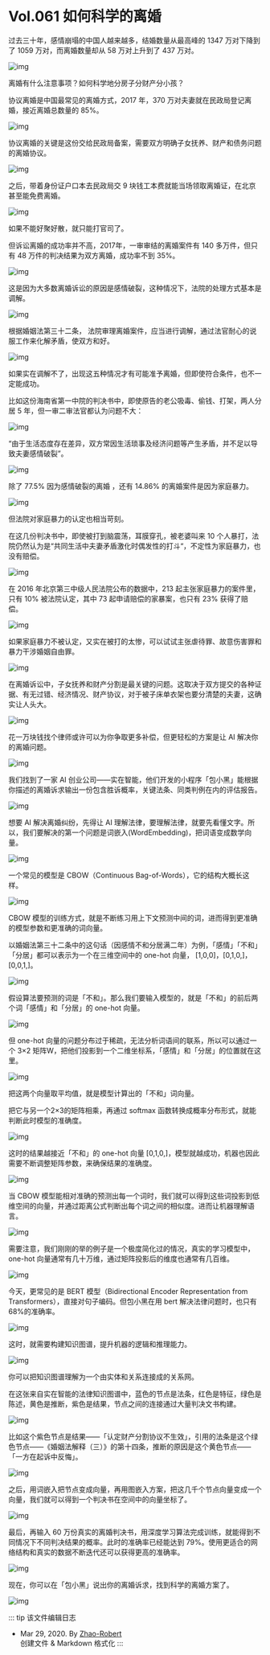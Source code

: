 # Vol.061 如何科学的离婚

过去三十年，感情崩塌的中国人越来越多，结婚数量从最高峰的 1347 万对下降到了 1059 万对，而离婚数量却从 58 万对上升到了 437 万对。

![img](https://paperclip.host/static/U6yRaDu1Nab8AKtDcsDsTD2IxRfqzcXI6dgWQmL9TUSX7CfljVibJ9iaCraD7YQ6kbibiaJx68RddfehU1IMURYDpQ.gif)

离婚有什么注意事项？如何科学地分房子分财产分小孩？

协议离婚是中国最常见的离婚方式，2017 年，370 万对夫妻就在民政局登记离婚，接近离婚总数量的 85%。

![img](https://paperclip.host/static/U6yRaDu1Nab8AKtDcsDsTD2IxRfqzcXI3FEvsYjxicmCrNTUGQkibicp9ahozdzmCfR1od8HfDdVFbWemEDibLcGuQ.gif)

协议离婚的关键是这份交给民政局备案，需要双方明确子女抚养、财产和债务问题的离婚协议。

![img](https://paperclip.host/static/U6yRaDu1Nab8AKtDcsDsTD2IxRfqzcXIu2fyMT8Jcjb8vZ0LibsL5nWF1InbHJicUKiceJnicicKHGUGs5TUTCkvJQw.gif)

之后，带着身份证户口本去民政局交 9 块钱工本费就能当场领取离婚证，在北京甚至能免费离婚。

![img](https://paperclip.host/static/U6yRaDu1Nab8AKtDcsDsTD2IxRfqzcXIoYQOaiaCoiaZAXMrKRjAf11odPgvNsaic2PY4tg1IHlLjTjmCzCIxxAPg.gif)

如果不能好聚好散，就只能打官司了。

但诉讼离婚的成功率并不高，2017年，一审审结的离婚案件有 140 多万件，但只有 48 万件的判决结果为双方离婚，成功率不到 35%。

![img](https://paperclip.host/static/U6yRaDu1Nab8AKtDcsDsTD2IxRfqzcXI5z1lFmZto0nvEdPhcEYxWDfibw5jQ2806XY28yjmATUmHMqDAjdPsvQ.gif)

这是因为大多数离婚诉讼的原因是感情破裂，这种情况下，法院的处理方式基本是调解。

![img](https://paperclip.host/static/U6yRaDu1Nab8AKtDcsDsTD2IxRfqzcXIQiao13bnYDOnKcMChywfD2HKFt3OwXwPKPZHYJRUPackml8NMWULLeg.gif)

根据婚姻法第三十二条， 法院审理离婚案件，应当进行调解，通过法官耐心的说服工作来化解矛盾，使双方和好。

![img](https://paperclip.host/static/U6yRaDu1Nab8AKtDcsDsTD2IxRfqzcXIR3NlVqzhtqS51WE3ESKZXd1k9yTEzoLMk0ohRaSRQ2s7rOiakV78iaow.gif)

如果实在调解不了，出现这五种情况才有可能准予离婚，但即使符合条件，也不一定能成功。

比如这份海南省第一中院的判决书中，即使原告的老公吸毒、偷钱、打架，两人分居 5 年，但一审二审法官都认为问题不大：

![img](https://paperclip.host/static/U6yRaDu1Nab8AKtDcsDsTD2IxRfqzcXIKUt60Pd24tDMK1AW5pdjstpBb0BO3LvjJNDL83tjsW0GBpuiaJ8QnkA.png)

“由于生活态度存在差异，双方常因生活琐事及经济问题等产生矛盾，并不足以导致夫妻感情破裂”。

![img](https://paperclip.host/static/U6yRaDu1Nab8AKtDcsDsTD2IxRfqzcXI1NJeNYscCoOncK8egWX2NSI0XT0IUqLhVfALSR2xEicrrX6Bia1AMgmA.png)

除了 77.5% 因为感情破裂的离婚 ，还有 14.86% 的离婚案件是因为家庭暴力。

![img](https://paperclip.host/static/U6yRaDu1Nab8AKtDcsDsTD2IxRfqzcXI2I3u2EBsndHQ9ia86rPDQcl5R0cZPpGjguDk05L5dQNxbtdiaGN5hS4A.png)

但法院对家庭暴力的认定也相当苛刻。

在这几份判决书中，即使被打到脑震荡，耳膜穿孔，被老婆叫来 10 个人暴打，法院仍然认为是“共同生活中夫妻矛盾激化时偶发性的打斗“，不定性为家庭暴力，也没有赔偿。

![img](https://paperclip.host/static/U6yRaDu1Nab8AKtDcsDsTD2IxRfqzcXI521kxIKku99m0k6Mszyb6b5HNCP0dfiaFsbhiajjDbIysxCbbIicxjLmg.gif)

在 2016 年北京第三中级人民法院公布的数据中，213 起主张家庭暴力的案件里，只有 10% 被法院认定，其中 73 起申请赔偿的家暴案，也只有 23% 获得了赔偿。

![img](https://paperclip.host/static/U6yRaDu1Nab8AKtDcsDsTD2IxRfqzcXIFvkwWFuQzjvloXEKMuZ59ic7ecrdtrJYBTM5ia5f6ezUTJnqxztssgzg.gif)

如果家庭暴力不被认定，又实在被打的太惨，可以试试主张虐待罪、故意伤害罪和暴力干涉婚姻自由罪。

![img](https://paperclip.host/static/U6yRaDu1Nab8AKtDcsDsTD2IxRfqzcXICyerQJdqmax4XFUQqYsib4S2NB5ibTlicVbWeptsnXBBceRM7G5ibJAR5A.gif)

在离婚诉讼中，子女抚养和财产分割是最关键的问题。这取决于双方提交的各种证据、有无过错、经济情况、财产协议，对于被子床单衣架也要分清楚的夫妻，这确实让人头大。

![img](https://paperclip.host/static/U6yRaDu1Nab8AKtDcsDsTD2IxRfqzcXIRTCUPyvscqm2qUQIKcwocS7thYbsudPQPDqsI6LOIwib4mUFlrwPGAQ.gif)

花一万块钱找个律师或许可以为你争取更多补偿，但更轻松的方案是让 AI 解决你的离婚问题。

![img](https://paperclip.host/static/U6yRaDu1Nab8AKtDcsDsTD2IxRfqzcXIojmTx2vlwr3e8rWDU2icCVZibe6Jiazicxd2iaeeIKuWX3KfqRvvF6PMbUw.gif)

我们找到了一家 AI 创业公司——实在智能，他们开发的小程序「包小黑」能根据你描述的离婚诉求输出一份包含胜诉概率，关键法条、同类判例在内的评估报告。

![img](https://paperclip.host/static/U6yRaDu1Nab8AKtDcsDsTD2IxRfqzcXINZiaMty307m5HALfRbkibyic67SgLiaEVicNFhzjKhdNeqAiciaG861deX4Ow.gif)

想要 AI 解决离婚纠纷，先得让 AI 理解法律，要理解法律，就要先看懂文字。所以，我们要解决的第一个问题是词嵌入(WordEmbedding)，把词语变成数学向量。

![img](https://paperclip.host/static/U6yRaDu1Nab8AKtDcsDsTD2IxRfqzcXIJvcT1vL39TfURWJr6ic9ew53vGr8aicBrxhG6vEpkiblic0RvvRAMxxnAA.gif)

一个常见的模型是 CBOW（Continuous Bag-of-Words），它的结构大概长这样。

![img](https://paperclip.host/static/U6yRaDu1Nab8AKtDcsDsTD2IxRfqzcXIQiaMhiaAiaIzBgSuHliaibjX7yVmca1ouKTTQFlqGVmbDO1rgvZgic2hvsNw.gif)

CBOW 模型的训练方式，就是不断练习用上下文预测中间的词，进而得到更准确的模型参数和更准确的词向量。

以婚姻法第三十二条中的这句话（因感情不和分居满二年）为例，「感情」「不和」「分居」都可以表示为一个在三维空间中的 one-hot 向量， [1,0,0]，[0,1,0,]，[0,0,1,]。

![img](https://paperclip.host/static/U6yRaDu1Nab8AKtDcsDsTD2IxRfqzcXI7L24vLgP1tVEgFJ90eoIicJibOzMliaZPTbH0d3KNibHDdFfl5KjsI5tcw.gif)

假设算法要预测的词是「不和」。那么我们要输入模型的，就是「不和」的前后两个词「感情」和「分居」的 one-hot 向量。

![img](https://paperclip.host/static/U6yRaDu1Nab8AKtDcsDsTD2IxRfqzcXIa3hNTrRrZ4RY37t1To9m3tVT5DBYW8nYibgd0PtAibyoqJsI9ic1cuvUQ.gif)

但 one-hot 向量的问题分布过于稀疏，无法分析词语间的联系，所以可以通过一个 3×2 矩阵W，把他们投影到一个二维坐标系，「感情」和「分居」的位置就在这里。

![img](https://paperclip.host/static/U6yRaDu1Nab8AKtDcsDsTD2IxRfqzcXIqkoLgicKbK9LG02xTWsDkus2CLHeyQ0u4A10Qj2F3nAicbyg81LYWaYA.gif)

把这两个向量取平均值，就是模型计算出的「不和」词向量。

把它与另一个2×3的矩阵相乘，再通过 softmax 函数转换成概率分布形式，就能判断此时模型的准确度。

![img](https://paperclip.host/static/U6yRaDu1Nab8AKtDcsDsTD2IxRfqzcXImvSCEADTfYE5rVFDQkA2j1Ld5b9ba47T69nkYyFh11e2ZotvAUGpeg.gif)

这时的结果越接近「不和」的 one-hot 向量 [0,1,0,]，模型就越成功，机器也因此需要不断调整矩阵参数，来确保结果的准确度。

![img](https://paperclip.host/static/U6yRaDu1Nab8AKtDcsDsTD2IxRfqzcXImeZecrg68BnUQPxkIoMfdsOibw3bdssJ89xFR017wiajPbWzZ71rGibZQ.gif)

当 CBOW 模型能相对准确的预测出每一个词时，我们就可以得到这些词投影到低维空间的向量，并通过距离公式判断出每个词之间的相似度。进而让机器理解语言。

![img](https://paperclip.host/static/U6yRaDu1Nab8AKtDcsDsTD2IxRfqzcXIZGaA826AnKuPdkm0ia5skIyf7qu5VnWJx8r9499x9asgXrW6I2zULsg.gif)

需要注意，我们刚刚的举的例子是一个极度简化过的情况，真实的学习模型中， one-hot 向量通常有几十万维，通过矩阵投影后的维度也通常有几百维。

![img](https://paperclip.host/static/U6yRaDu1Nab8AKtDcsDsTD2IxRfqzcXIEOWgvIIic5jbDOIaWNnJNsMRdvic0xEiaclRGUOyQ2zUFoXGvFO2Kpic7Q.gif)

今天，更常见的是 BERT 模型（Bidirectional Encoder Representation from Transformers），直接对句子编码。但包小黑在用 bert 解决法律问题时，也只有 68%的准确率。

![img](https://paperclip.host/static/U6yRaDu1Nab8AKtDcsDsTD2IxRfqzcXIG1Rj1QMZxMl30dcxmkKclwSOyxcwm58Wo40iabXWvT7m3DCrkKKYKXg.gif)

这时，就需要构建知识图谱，提升机器的逻辑和推理能力。

![img](https://paperclip.host/static/U6yRaDu1Nab8AKtDcsDsTD2IxRfqzcXIYEYd0z9lyTmAnaa8hU0wdXnCdg115Ldib0ibLABewxdSway0RUQoY0vg.gif)

你可以把知识图谱理解为一个由实体和关系连接成的关系网。

在这张来自实在智能的法律知识图谱中，蓝色的节点是法条，红色是特征，绿色是陈述，黄色是推断，紫色是结果，节点之间的连接通过大量判决文书构建。

![img](https://paperclip.host/static/U6yRaDu1Nab8AKtDcsDsTD2IxRfqzcXISic5NhYDGAHUZiafrz23iaYqHic95T6vibISPCiaWRsHLtLULkyk6YNu1xOA.gif)

比如这个紫色节点是结果——「认定财产分割协议不生效」，引用的法条是这个绿色节点——《婚姻法解释（三）》的第十四条，推断的原因是这个黄色节点——「一方在起诉中反悔」。

![img](https://paperclip.host/static/U6yRaDu1Nab8AKtDcsDsTD2IxRfqzcXIQxibYlhw1sehogyGx3ghpMD42yqYXDMbS8jgBibXl3yrHETHeb6y58yA.gif)

之后，用词嵌入把节点变成向量，再用图嵌入方案，把这几千个节点向量变成一个向量，我们就可以得到一个判决书在空间中的向量坐标了。

![img](https://paperclip.host/static/U6yRaDu1Nab8AKtDcsDsTD2IxRfqzcXIMIL5buTNeJOVVOibwTiacQv3g11cl6BBrD3Nha86N4WicpRPGFoymMNibw.gif)

最后，再输入 60 万份真实的离婚判决书，用深度学习算法完成训练，就能得到不同情况下不同判决结果的概率。此时的准确率已经能达到 79%。使用更适合的网络结构和真实的数据不断迭代还可以获得更高的准确率。

![img](https://paperclip.host/static/U6yRaDu1Nab8AKtDcsDsTD2IxRfqzcXIM6dwb8zVtq4TJwp4vU14Q6cTLBugcDdIbODTIbjo7nJiblPR7qibLmjw.gif)

现在，你可以在「包小黑」说出你的离婚诉求，找到科学的离婚方案了。

![img](https://paperclip.host/static/U6yRaDu1Nab8AKtDcsDsTD2IxRfqzcXI5rRWywHgVEicaWDh3yreCa86j1MNTGXgiaj1ibfKQuvn2OibCJlRjQBcmA.gif)

::: tip 该文件编辑日志

- Mar 29, 2020. By [Zhao-Robert](https://github.com/Zhao-Robert)  
创建文件 & Markdown 格式化
:::
